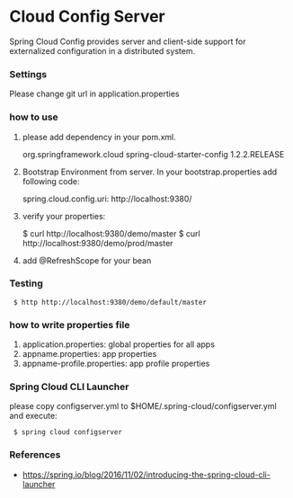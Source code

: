 Cloud Config Server
=====================================
Spring Cloud Config provides server and client-side support for externalized configuration in a distributed system.


### Settings

Please change git url in application.properties

### how to use

1. please add dependency in your pom.xml.


    <dependency>
           <groupId>org.springframework.cloud</groupId>
           <artifactId>spring-cloud-starter-config</artifactId>
           <version>1.2.2.RELEASE</version>
    </dependency>

2. Bootstrap Environment from server. In your bootstrap.properties add following code:


    spring.cloud.config.uri: http://localhost:9380/

3. verify your properties:


    $ curl http://localhost:9380/demo/master
    $ curl http://localhost:9380/demo/prod/master

4. add @RefreshScope for your bean

### Testing

     $ http http://localhost:9380/demo/default/master

### how to write properties file

1. application.properties: global properties for all apps
2. appname.properties: app properties
3. appname-profile.properties: app profile properties

### Spring Cloud CLI Launcher

please copy configserver.yml to $HOME/.spring-cloud/configserver.yml and execute:

     $ spring cloud configserver

### References

* https://spring.io/blog/2016/11/02/introducing-the-spring-cloud-cli-launcher


